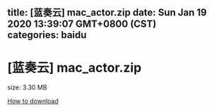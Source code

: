 
title: [蓝奏云]   mac_actor.zip
date: Sun Jan 19 2020 13:39:07 GMT+0800 (CST)    
categories: baidu
---

# [蓝奏云]   mac_actor.zip
size: 3.30 MB
 
 

[How to download](https://bpcam.bemobtrk.com/go/2ceec3aa-1ca2-46d6-b9ff-aaa5c184517c?jno=4644)